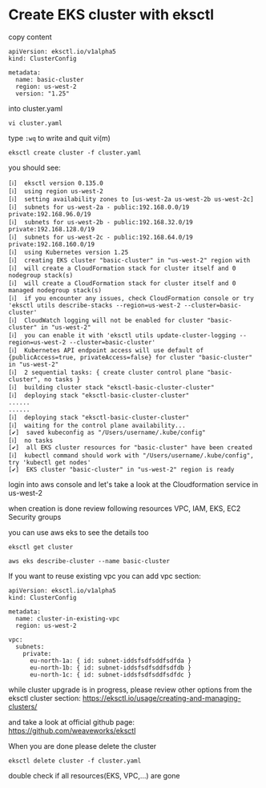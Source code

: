 # Create EKS cluster with eksctl
copy content

```
apiVersion: eksctl.io/v1alpha5
kind: ClusterConfig

metadata:
  name: basic-cluster
  region: us-west-2
  version: "1.25"
```

into cluster.yaml

```
vi cluster.yaml
```


type ``:wq`` to write and quit vi(m)

```
eksctl create cluster -f cluster.yaml
```

you should see:

```
[ℹ]  eksctl version 0.135.0
[ℹ]  using region us-west-2
[ℹ]  setting availability zones to [us-west-2a us-west-2b us-west-2c]
[ℹ]  subnets for us-west-2a - public:192.168.0.0/19 private:192.168.96.0/19
[ℹ]  subnets for us-west-2b - public:192.168.32.0/19 private:192.168.128.0/19
[ℹ]  subnets for us-west-2c - public:192.168.64.0/19 private:192.168.160.0/19
[ℹ]  using Kubernetes version 1.25
[ℹ]  creating EKS cluster "basic-cluster" in "us-west-2" region with 
[ℹ]  will create a CloudFormation stack for cluster itself and 0 nodegroup stack(s)
[ℹ]  will create a CloudFormation stack for cluster itself and 0 managed nodegroup stack(s)
[ℹ]  if you encounter any issues, check CloudFormation console or try 'eksctl utils describe-stacks --region=us-west-2 --cluster=basic-cluster'
[ℹ]  CloudWatch logging will not be enabled for cluster "basic-cluster" in "us-west-2"
[ℹ]  you can enable it with 'eksctl utils update-cluster-logging --region=us-west-2 --cluster=basic-cluster'
[ℹ]  Kubernetes API endpoint access will use default of {publicAccess=true, privateAccess=false} for cluster "basic-cluster" in "us-west-2"
[ℹ]  2 sequential tasks: { create cluster control plane "basic-cluster", no tasks }
[ℹ]  building cluster stack "eksctl-basic-cluster-cluster"
[ℹ]  deploying stack "eksctl-basic-cluster-cluster"
......
......
[ℹ]  deploying stack "eksctl-basic-cluster-cluster"
[ℹ]  waiting for the control plane availability...
[✔]  saved kubeconfig as "/Users/username/.kube/config"
[ℹ]  no tasks
[✔]  all EKS cluster resources for "basic-cluster" have been created
[ℹ]  kubectl command should work with "/Users/username/.kube/config", try 'kubectl get nodes'
[✔]  EKS cluster "basic-cluster" in "us-west-2" region is ready
```

login into aws console and let's take a look at the Cloudformation service in us-west-2

when creation is done
review following resources VPC, IAM, EKS, EC2 Security groups


you can use aws eks to see the details too

```
eksctl get cluster
```

```
aws eks describe-cluster --name basic-cluster
```


If you want to reuse existing vpc you can add vpc section:

```
apiVersion: eksctl.io/v1alpha5
kind: ClusterConfig

metadata:
  name: cluster-in-existing-vpc
  region: us-west-2

vpc:
  subnets:
    private:
      eu-north-1a: { id: subnet-iddsfsdfsddfsdfda }
      eu-north-1b: { id: subnet-iddsfsdfsddfsdfdb }
      eu-north-1c: { id: subnet-iddsfsdfsddfsdfdc }
```

while cluster upgrade is in progress, please review other options from the eksctl cluster section:
https://eksctl.io/usage/creating-and-managing-clusters/

and take a look at official github page: https://github.com/weaveworks/eksctl


When you are done please delete the cluster

```
eksctl delete cluster -f cluster.yaml
```

double check if all resources(EKS, VPC,...) are gone
